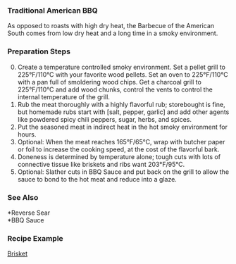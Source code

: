 ### Traditional American BBQ

As opposed to roasts with high dry heat, the Barbecue of the American South comes from low dry heat and a long time in a smoky environment.

### Preparation Steps

0. Create a temperature controlled smoky environment. Set a pellet grill to 225°F/110°C with your favorite wood pellets. Set an oven to 225°F/110°C with a pan full of smoldering wood chips. Get a charcoal grill to 225°F/110°C and add wood chunks, control the vents to control the internal temperature of the grill.
1. Rub the meat thoroughly with a highly flavorful rub; storebought is fine, but homemade rubs start with [salt, pepper, garlic] and add other agents like powdered spicy chili peppers, sugar, herbs, and spices.
2. Put the seasoned meat in indirect heat in the hot smoky environment for hours.
3. Optional: When the meat reaches 165°F/65°C, wrap with butcher paper or foil to increase the cooking speed, at the cost of the flavorful bark.
4. Doneness is determined by temperature alone; tough cuts with lots of connective tissue like briskets and ribs want 203°F/95°C.
5. Optional: Slather cuts in BBQ Sauce and put back on the grill to allow the sauce to bond to the hot meat and reduce into a glaze.

### See Also

*Reverse Sear  
*BBQ Sauce

### Recipe Example

[Brisket](https://heygrillhey.com/texas-style-smoked-beef-brisket/)
